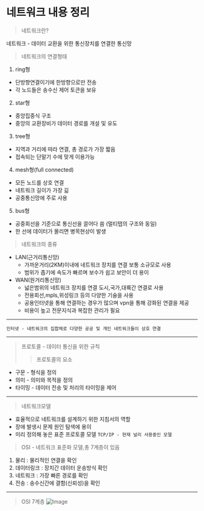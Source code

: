 # 네트워크 내용 정리

> 네트워크란?

  네트워크 - 데이터 교환을 위한 통신장치를 연결한 통신망

> 네트워크의 연결형태
1. ring형
  + 단방향연결이기에 한방향으로만 전송
  + 각 노드들은 송수신 제어 토큰을 보유
2. star형
  + 중앙집중식 구조
  + 중앙의 교환장비가 데이터 경로를 개설 및 유도
3. tree형
  + 지역과 거리에 따라 연결, 총 경로가 가장 짧음
  + 접속되는 단말기 수에 맞게 이용가능
4. mesh형(full connected)
  + 모든 노드를 상호 연결
  + 네트워크 길이가 가장 긺
  + 공중통신망에 주로 사용
5. bus형
  + 공중회선을 기준으로 통신선을 끌어다 씀 (멀티탭의 구조와 동일)
  + 한 선에 데이터가 몰리면 병목현상이 발생 

> 네트워크의 종류  
+ LAN(근거리통신망)
  + 가까운거리(2KM)이내에 네트워크 장치를 연결 보통 소규모로 사용
  + 범위가 좁기에 속도가 빠르며 보수가 쉽고 보안이 더 용이	
+ WAN(원거리통신망)
  + 넓은범위의 네트워크 장치를 연결 도시,국가,대륙간 연결로 사용
  + 전용회선,mpls,위성링크 등의 다양한 기술을 사용
  + 공용인터넷을 통해 연결하는 경우가 많으며 vpn을 통해 강화된 연결을 제공
  + 비용이 높고 전문지식과 복잡한 관리가 필요
- - -
`인터넷 - 네트워크의 집합체로 다양한 공공 및 개인 네트워크들이 상호 연결`
- - - 
> 프로토콜 - 데이터 통신을 위한 규칙
>> 프로토콜의 요소
+ 구문 - 형식을 정의 
+ 의미 - 의미와 목적을 정의
+ 타이밍 - 데이터 전송 및 처리의 타이밍을 제어
- - -
> 네트워크모델
+ 효율적으로 네트워크를 설계하기 위한 지침서의 역할
+ 장애 발생시 문제 원인 탐색에 용이
+ 미리 정의해 놓은 표준 프로토콜 모델
`TCP/IP - 현재 널리 사용중인 모델`

> OSI - 네트워크 표준화 모델,총 7계층이 있음
1. 물리 : 물리적인 연결을 확인
2. 데이터링크 : 장치간 데이터 운송방식 확인
3. 네트워크 : 가장 빠른 경로를 확인
4. 전송 : 송수신간에 결함(신뢰성)을 확인
- - -
> OSI 7계층
> ![Image](https://github.com/user-attachments/assets/e3a20cb2-f92e-4eb4-aa44-0578a6f8ae94)
